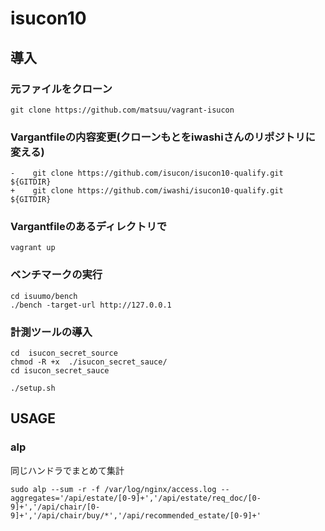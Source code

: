 # isucon10

## 導入  
### 元ファイルをクローン  
`git clone https://github.com/matsuu/vagrant-isucon`

### Vargantfileの内容変更(クローンもとをiwashiさんのリポジトリに変える)  
```
-    git clone https://github.com/isucon/isucon10-qualify.git ${GITDIR}  
+    git clone https://github.com/iwashi/isucon10-qualify.git ${GITDIR}
```

### Vargantfileのあるディレクトリで  
`vagrant up`

### ベンチマークの実行  
```sudo -i -u isucon  
cd isuumo/bench  
./bench -target-url http://127.0.0.1
```

### 計測ツールの導入
```
cd 	isucon_secret_source
chmod -R +x  ./isucon_secret_sauce/
cd isucon_secret_sauce

./setup.sh
```


## USAGE
### alp
同じハンドラでまとめて集計
```
sudo alp --sum -r -f /var/log/nginx/access.log --aggregates='/api/estate/[0-9]+','/api/estate/req_doc/[0-9]+','/api/chair/[0-9]+','/api/chair/buy/*','/api/recommended_estate/[0-9]+'
```
